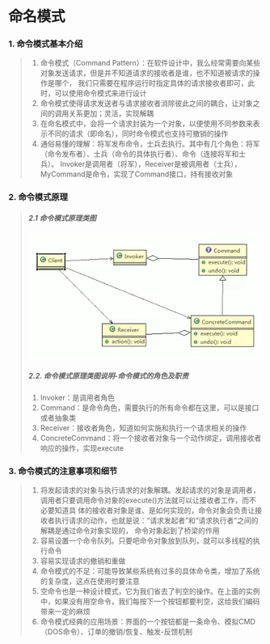 # 命名模式
### 1. 命令模式基本介绍
>1. 命令模式（Command Pattern）：在软件设计中，我么经常需要向某些对象发送请求，但是并不知道请求的接收者是谁，也不知道被请求的操作是哪个，
我们只需要在程序运行时指定具体的请求接收者即可，此时，可以使用命令模式来进行设计
>2. 命令模式使得请求发送者与请求接收者消除彼此之间的耦合，让对象之间的调用关系更加；灵活，实现解耦
>3. 在命名模式中，会将一个请求封装为一个对象，以便使用不同参数来表示不同的请求（即命名），同时命令模式也支持可撤销的操作
>4. 通俗易懂的理解：将军发布命令，士兵去执行。其中有几个角色：将军（命令发布者）、士兵（命令的具体执行者）、命令（连接将军和士兵）。
Invoker是调用者（将军），Receiver是被调用者（士兵），MyCommand是命令，实现了Command接口，持有接收对象
### 2. 命令模式原理
> ##### 2.1 命令模式原理类图
>![img.png](img/命令模式原理图.png)
> ##### 2.2. 命令模式原理类图说明-命令模式的角色及职责
> 1. Invoker：是调用者角色
> 2. Command：是命令角色，需要执行的所有命令都在这里，可以是接口或者抽象类
> 3. Receiver：接收者角色，知道如何实施和执行一个请求相关的操作
> 4. ConcreteCommand：将一个接收者对象与一个动作绑定，调用接收者响应的操作，实现execute
### 3. 命令模式的注意事项和细节
> 1. 将发起请求的对象与执行请求的对象解耦。发起请求的对象是调用者，调用者只要调用命令对象的execute()方法就可以让接收者工作，而不必要知道具
>体的接收者对象是谁、是如何实现的，命令对象会负责让接收者执行请求的动作，也就是说：“请求发起者”和“请求执行者”之间的解耦是通过命令对象实现的，
>命令对象起到了桥梁的作用
> 2. 容易设置一个命令队列。只要吧命令对象放到队列，就可以多线程的执行命令
> 3. 容易实现请求的撤销和重做
> 4. 命令模式的不足：可能导致某些系统有过多的具体命令类，增加了系统的复杂度，这点在使用时要注意
> 5. 空命令也是一种设计模式，它为我们省去了判空的操作。在上面的实例中，如果没有用空命令，我们每按下一个按钮都要判空，这给我们编码带来一定的麻烦
> 6. 命令模式经典的应用场景：界面的一个按钮都是一条命令、模拟CMD（DOS命令）、订单的撤销/恢复、触发-反馈机制